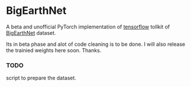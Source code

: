 # BigEarthNet

A beta and unofficial PyTorch implementation of [tensorflow](https://gitlab.tu-berlin.de/rsim/bigearthnet-models-tf) tollkit of [BigEarthNet](http://bigearth.net/static/documents/BigEarthNet_IGARSS_2019.pdf) dataset. 

Its in beta phase and alot of code cleaning is to be done. I will also release the trainied weights here soon. Thanks.

### TODO
script to prepare the dataset. 

